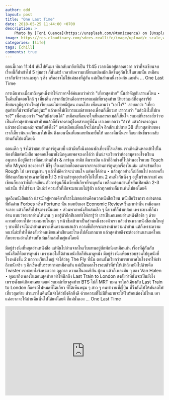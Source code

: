 ```yaml
---
author: odd
layout: post
title: "One Last Time"
date: 2018-05-25 11:44:00 +0700
description: >
    Photo by [Toni Cuenca](https://unsplash.com/@tonicuenca) on [Unsplash](https://unsplash.com/)
image: https://res.cloudinary.com/sdees-reallife/image/upload/c_scale,w_1024/v1547644608/toni-cuenca-391123-unsplash.jpg
categories: [life]
tags: [chill]
comments: true
---
```

ตอนนี้เวลา 11:44 หันไปหันมา หันกลับมาอีกทีเป็น 11:45 เวลาเดินอยู่ตลอดเวลา กว่าที่จะเขียนจบเรื่องนี้ก็ปาเข้าไป 5 ทุ่มกว่า ก็นั่นล่ะ! เวลากับความเปลี่ยนแปลงมักเกิดขึ้นคู่กันไปในแบบนั้น เหมือนเรากับจักรวาลและทุก ๆ สิ่ง หรืออาจไม่ใช่แค่ของที่คู่กัน แต่เป็นส่วนหนึ่งของกันและกัน ... One Last Time

การเดินทางเมื่อมาถึงจุดหนึ่งทำให้เราอาจได้ค้นพบว่าคำว่า "เที่ยวสุดท้าย" นั้นสำคัญกับเราแค่ไหน ‣ ในคืนนั้นตอนใกล้ ๆ เที่ยงคืน การกลับบ้านคือการรอรถเมล์เที่ยวสุดท้าย ป้ายรถเมล์ที่อนุสาวรีย์ชัยสมรภูมิดูกว้างใหญ่ เงียบและไม่ค่อยมีผู้คน ถนนโล่ง เพื่อนถามว่า "เอาไง?" เราบอกว่า "เที่ยวสุดท้ายก็น่าจะยังทันอยู่นะ" แล้วพอไฟเขียวรถเมล์สายของเพื่อนก็เลี้ยวมา เราถามว่า "แล้วมึงไม่ไปเหรอ?" เพื่อนบอกว่า "รอกับมึงก่อนได้" เหมือนเพื่อนจะใจเย็นและรถเมล์ก็เย็นใจ รถเมล์ที่เราสงสัยว่าจะเป็นเที่ยวสุดท้ายมาเข้าป้ายแล้วก็ยังจอดรอผู้โดยสารอยู่ที่นั่น เราเลยบอกว่า "อ้าว! แล้วถ้ารอรถกูมา แล้วของมึงหมดล่ะ จะกลับยังไง?" แต่เหมือนเพื่อนก็จะไม่สนใจ อีกสักแปปสาย 38 เที่ยวสุดท้ายของเราก็เลี้ยวพ้นวงเวียนมาให้เห็น ถึงตอนนั้นเพื่อนเลยหันมายิ้มให้ ตกลงคืนนั้นเราก็แยกกันขึ้นรถกลับบ้านกันไปแต่โดยดี

ตอนเด็ก ๆ จำได้ว่าชอบอ่านการ์ตูนเบบี้ แล้วมีครั้งนึงตอนพักเที่ยงที่โรงเรียน เราเกิดเดินหลงเข้าไปในห้องที่มีแต่หนังสือ พอตอนโตมานั่งนึกดูเลยพอจะเดาได้ว่า นั่นน่าจะเรียกว่าห้องสมุดของโรงเรียนอนุบาล มีอยู่อีกช่วงที่ชอบอ่านกีฬา & การ์ตูน ฮามิช ตีนระเบิด แล้วก็อีกช่วงที่ไปอ่านอะไรแบบ Touch หรือ Miyuki ของอาดาจิ มิซึรุ เรื่องแปลกคือตอนแรกเราจะอ่านการ์ตูนทุกเรื่องในเล่ม แต่จะข้ามเรื่อง Rough ไป เพราะดูผ่าน ๆ แล้วไม่คิดว่าจะน่าสนใจ แต่พอได้อ่าน ‣ แล้วทุกอย่างก็เปลี่ยนไป หลายครั้งที่ย้อนกลับมาอ่านฉากที่ผ่านไป 3 หน้าแล้วทุกอย่างยังไม่ไปไหน 2 คนนั่งกันนิ่ง ๆ อยู่ในร้านกาแฟ คนเขียนก็บอกว่าขี้เกียจเขียน ตัวการ์ตูนก็นิ่งเงียบขี้เกียจที่จะคุยกัน เหลือแต่คนอ่านที่ขยันเปิดพลิก 2-3 หน้านั้น ซ้ำไปซ้ำมา นั่นล่ะ! ความรักที่มักจะมาแบบไม่รู้ตัว แล้วทุกอย่างก็ผ่านพ้นไปแต่โดยดี

พูดถึงหนังสือแล้ว น่าจะมีอยู่พวกเดียวที่เราไม่ชอบอ่านคือพวกหนังสือเรียน หนังสือวิชาการ อย่างตอนที่หัดอ่าน Forbes หรือ Fortune นั่น พอหยิบเอา Economic Review ขึ้นมาเท่านั้น เหมือนตาจะลาย แล้วก็หลับไปซะตรงนั้นเลย ‣ ส่วนพวกหนังสือเล่มเล็ก ๆ นี่บางทีก็น่าแปลก เพราะบางทีก็น่าอ่าน แบบว่าอยากอ่านให้นาน ๆ พอรู้ตัวอีกทีเลยทำให้เรารู้ว่า เราเป็นคนชอบอ่านหนังสือช้า ๆ ด้วยความที่อยากให้ความหมายในทุก ๆ หน้าซึมเข้ามาเป็นส่วนหนึ่งของตัวเรา แล้วส่วนพวกหนังสือเล่มใหญ่ ๆ บางทีถึงจะไม่น่าอ่านเพราะเห็นความหนาแล้ว ความขี้เกียจจะแซงหน้าความน่าอ่าน แต่ก็เพราะความหนานี่ล่ะที่ทำให้สงสัยว่าคนเขียนเค้าเขียนอะไรลงไปตั้งมากมาย แล้วสุดท้ายถึงจะต้องอ่านนานแค่ไหน ก็พยายามอ่านให้จบทั้งเล่มเล็กเล่มใหญ่แต่โดยดี

มีอยู่ช่วงนึงที่หยุดอ่านหนังสือ แต่หันไปอ่านจากในเว็บแทนอยู่สักพักนึงเหมือนกัน เรื่องที่คู่กันกับหนังสือก็คือการดูหนัง เพราะพอไม่ได้อ่านหนังสือก็หันมาดูหนัง มีอยู่ช่วงนึงเพื่อนชอบชวนไปดูหนังที่โรงหนังชั้น 2 แถววงเวียนใหญ่ จำได้ว่าดู The Fly ที่นั่น ตอนนั้นเรียกว่าบรรยากาศในโรงพาให้เข้าถึงหนังจริง ๆ อีกเรื่องที่บรรยากาศเหมือนกัน แต่เป็นนอกโรงรอบตัวที่ทำให้เข้าถึงหนังไปด้วยคือ Twister เราชอบทั้งจังหวะเวลา ฤดูกาล ความเป็นอเมริกัน ผู้คน แล้วก็เพลงมัน ๆ ของ Van Halen ‣ พูดมาถึงเพลงในตอนสุดท้าย ทำให้นึกถึง Last Train to London สงสัยว่าที่นั่นจะเป็นยังไง เพราะตั้งแต่เกิดมาเคยเจอแต่ รถเมล์เที่ยวสุดท้าย BTS ไม่ก็ MRT หมด จะใกล้เคียงกับ Last Train to London ก็แค่รถไฟหมดที่โตเกียว ที่ได้เห็นหนุ่ม ๆ สาว ๆ คนทำงานที่ญี่ปุ่น ที่วิ่งกันไปให้ทันรถไฟเที่ยวสุดท้าย ส่วนเราในคืนนั้นจำได้ว่ายิ่งดึกยิ่งดี ด้วยความที่ไม่มีที่หมายจะให้รีบร้อนต้องไปไหน เอาแค่อยากจะให้ผ่านคืนนั้นไปได้แต่โดยดี ก็แค่นั้นเอง ... One Last Time

<div style="position:relative;width:100%;height:0;padding-bottom:56.25%;">
<iframe style="width:100%;height:100%;position:absolute;top:0;left:0;" src="https://www.youtube.com/embed/Up4WjdabA2c" frameborder="0" allow="autoplay; encrypted-media" allowfullscreen>
</iframe>
</div>
